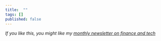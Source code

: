 ```yaml
---
title:  ""  
tags: []
published: false
---
```



*If you like this, you might like my [monthly newsletter on finance and tech](https://avoidboringpeople.substack.com/ "ABP")*
